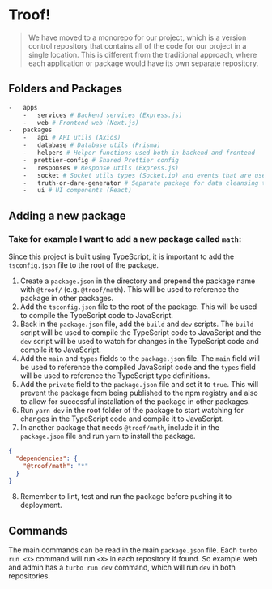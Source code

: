# Troof!

> We have moved to a monorepo for our project, which is a version control repository that contains all of the code for our project in a single location. This is different from the traditional approach, where each application or package would have its own separate repository.

## Folders and Packages

```bash
-   apps
    -   services # Backend services (Express.js)
    -   web # Frontend web (Next.js)
-   packages
    -   api # API utils (Axios)
    -   database # Database utils (Prisma)
    -   helpers # Helper functions used both in backend and frontend
    -  prettier-config # Shared Prettier config
    -   responses # Response utils (Express.js)
    -   socket # Socket utils types (Socket.io) and events that are used in both backend and frontend
    -   truth-or-dare-generator # Separate package for data cleansing truth and dares
    -   ui # UI components (React)
```

## Adding a new package

### Take for example I want to add a new package called `math`:

Since this project is built using TypeScript, it is important to add the `tsconfig.json` file to the root of the package.

1.  Create a `package.json` in the directory and prepend the package name with `@troof/` (e.g. `@troof/math`). This will be used to reference the package in other packages.
2.  Add the `tsconfig.json` file to the root of the package. This will be used to compile the TypeScript code to JavaScript.
3.  Back in the `package.json` file, add the `build` and `dev` scripts. The `build` script will be used to compile the TypeScript code to JavaScript and the `dev` script will be used to watch for changes in the TypeScript code and compile it to JavaScript.
4.  Add the `main` and `types` fields to the `package.json` file. The `main` field will be used to reference the compiled JavaScript code and the `types` field will be used to reference the TypeScript type definitions.
5.  Add the `private` field to the `package.json` file and set it to `true`. This will prevent the package from being published to the npm registry and also to allow for successful installation of the package in other packages.
6.  Run `yarn dev` in the root folder of the package to start watching for changes in the TypeScript code and compile it to JavaScript.
7.  In another package that needs `@troof/math`, include it in the `package.json` file and run `yarn` to install the package.

```json
{
  "dependencies": {
    "@troof/math": "*"
  }
}
```

8.  Remember to lint, test and run the package before pushing it to deployment.

## Commands

The main commands can be read in the main `package.json` file. Each `turbo run <X>` command will run `<X>` in each repository if found. So example web and admin has a `turbo run dev` command, which will run `dev` in both repositories.
